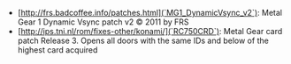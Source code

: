 * [http://frs.badcoffee.info/patches.html](`MG1_DynamicVsync_v2`): Metal Gear 1 Dynamic Vsync patch v2 &copy; 2011 by FRS
* [http://ips.tni.nl/rom/fixes-other/konami/](`RC750CRD`): Metal Gear card patch Release 3. Opens all doors with the same IDs and below of the highest card acquired

